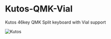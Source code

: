 # Kutos-QMK-Vial
Kutos 46key QMK Split keyboard with Vial support


![Kutos]([https://preview.redd.it/7apgomy67qf61.jpg?width=4032&format=pjpg&auto=webp&s=ce1f045339149a99311582d44b458c88c2b167a3](https://i.imgur.com/PRFM0dI.png)https://i.imgur.com/PRFM0dI.png)

